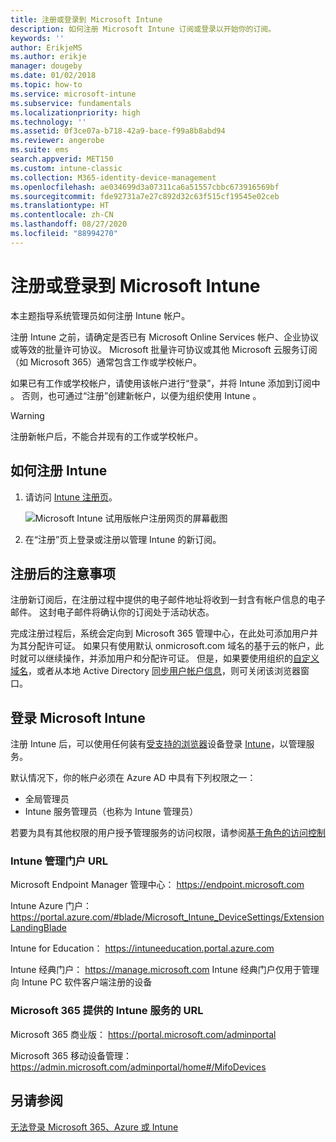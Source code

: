 ```yaml
---
title: 注册或登录到 Microsoft Intune
description: 如何注册 Microsoft Intune 订阅或登录以开始你的订阅。
keywords: ''
author: ErikjeMS
ms.author: erikje
manager: dougeby
ms.date: 01/02/2018
ms.topic: how-to
ms.service: microsoft-intune
ms.subservice: fundamentals
ms.localizationpriority: high
ms.technology: ''
ms.assetid: 0f3ce07a-b718-42a9-bace-f99a8b8abd94
ms.reviewer: angerobe
ms.suite: ems
search.appverid: MET150
ms.custom: intune-classic
ms.collection: M365-identity-device-management
ms.openlocfilehash: ae034699d3a07311ca6a51557cbbc673916569bf
ms.sourcegitcommit: fde92731a7e27c892d32c63f515cf19545e02ceb
ms.translationtype: HT
ms.contentlocale: zh-CN
ms.lasthandoff: 08/27/2020
ms.locfileid: "88994270"
---
```

# <a name="sign-up-or-sign-in-to-microsoft-intune"></a>注册或登录到 Microsoft Intune

本主题指导系统管理员如何注册 Intune 帐户。

注册 Intune 之前，请确定是否已有 Microsoft Online Services 帐户、企业协议或等效的批量许可协议。 Microsoft 批量许可协议或其他 Microsoft 云服务订阅（如 Microsoft 365）通常包含工作或学校帐户。

如果已有工作或学校帐户，请使用该帐户进行“登录”，并将 Intune 添加到订阅中  。 否则，也可通过“注册”创建新帐户，以便为组织使用 Intune  。

>[!WARNING]
>注册新帐户后，不能合并现有的工作或学校帐户。

## <a name="how-to-sign-up-for-intune"></a>如何注册 Intune

1. 请访问 [Intune 注册页](https://admin.microsoft.com/Signup/Signup.aspx?OfferId=40BE278A-DFD1-470a-9EF7-9F2596EA7FF9&dl=INTUNE_A&ali=1#0%20)。

   ![Microsoft Intune 试用版帐户注册网页的屏幕截图](./media/account-sign-up/account-sign-up-site.png)

2. 在“注册”页上登录或注册以管理 Intune 的新订阅。

## <a name="post-sign-up-considerations"></a>注册后的注意事项

注册新订阅后，在注册过程中提供的电子邮件地址将收到一封含有帐户信息的电子邮件。 这封电子邮件将确认你的订阅处于活动状态。

完成注册过程后，系统会定向到 Microsoft 365 管理中心，在此处可添加用户并为其分配许可证。 如果只有使用默认 onmicrosoft.com 域名的基于云的帐户，此时就可以继续操作，并添加用户和分配许可证。 但是，如果要使用组织的[自定义域名](custom-domain-name-configure.md)，或者从本地 Active Directory [同步用户帐户信息](users-add.md#sync-active-directory-and-add-users-to-intune)，则可关闭该浏览器窗口。

## <a name="sign-in-to-microsoft-intune"></a>登录 Microsoft Intune

注册 Intune 后，可以使用任何装有[受支持的浏览器](supported-devices-browsers.md#intune-supported-web-browsers)设备登录 [Intune](https://go.microsoft.com/fwlink/?linkid=2090973)，以管理服务。

默认情况下，你的帐户必须在 Azure AD 中具有下列权限之一：

- 全局管理员
- Intune 服务管理员（也称为 Intune 管理员）

若要为具有其他权限的用户授予管理服务的访问权限，请参阅[基于角色的访问控制](role-based-access-control.md)

### <a name="intune-admin-portal-url"></a>Intune 管理门户 URL

Microsoft Endpoint Manager 管理中心： https://endpoint.microsoft.com

Intune Azure 门户： https://portal.azure.com/#blade/Microsoft_Intune_DeviceSettings/ExtensionLandingBlade

Intune for Education： https://intuneeducation.portal.azure.com

Intune 经典门户： https://manage.microsoft.com Intune 经典门户仅用于管理向 Intune PC 软件客户端注册的设备

### <a name="urls-for-intune-services-provided-by-microsoft-365"></a>Microsoft 365 提供的 Intune 服务的 URL

Microsoft 365 商业版： https://portal.microsoft.com/adminportal

Microsoft 365 移动设备管理： https://admin.microsoft.com/adminportal/home#/MifoDevices

## <a name="see-also"></a>另请参阅

[无法登录 Microsoft 365、Azure 或 Intune](https://support.microsoft.com/help/2412085)

